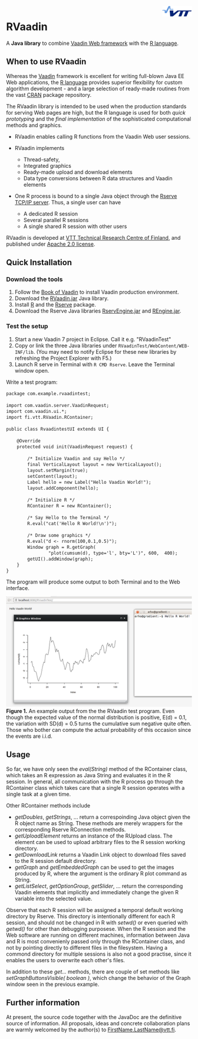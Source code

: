 <img align="right" src="man/img/vttplain.png" />


RVaadin
=======

A **Java library** to combine [Vaadin Web framework](http://vaadin.com) with the [R language](http://www.r-project.org).

When to use RVaadin
-----------------

 Whereas the [Vaadin](http://vaadin.com) framework  is excellent for writing full-blown Java EE Web applications, the [R language](http://www.r-project.org) provides superior flexibility for custom algorithm development - and a large selection of ready-made routines from the vast [CRAN](http://cran.r-project.org/) package repository. 

The RVaadin library is intended to be used when the production standards for serving Web pages are high, but the R language is used for both *quick prototyping* and the *final  implementation* of the sophisticated computational methods and graphics.

* RVaadin enables calling R functions from the Vaadin Web user sessions. 

* RVaadin implements 
    * Thread-safety, 
    * Integrated graphics
    * Ready-made upload and download elements 
    * Data type conversions between R data structures and Vaadin elements

* One R process is bound to a single Java object through the [Rserve TCP/IP server](http://www.rforge.net/Rserve/). Thus, a single user can have 
    * A dedicated R session
    * Several parallel R sessions
    * A single shared R session with other users

RVaadin is developed at
[VTT Technical Research Centre of Finland](http://http://www.vtt.fi/?lang=en),
 and published under [Apache 2.0 license](http://www.apache.org/licenses/LICENSE-2.0.html). 


Quick Installation
----------------

### Download the tools

1. Follow the [Book of Vaadin](https://vaadin.com/book/vaadin7/-/page/getting-started.html) to install Vaadin production environment.
2. Download the [RVaadin.jar](jar/RVaadin.jar?raw=true) Java library.
3. Install [R](http://cran.r-project.org/) and the [Rserve](http://www.r-forge.net/RServe/) package.
4. Download the Rserve Java libraries [RservEngine.jar](http://www.rforge.net/Rserve/files/RserveEngine.jar) and [REngine.jar](http://www.rforge.net/Rserve/files/REngine.jar).

### Test the setup

1. Start a new Vaadin 7 project in Eclipse. Call it e.g. "RVaadinTest"
2. Copy or link the three Java libraries under `RVaadinTest/WebContent/WEB-INF/lib`. (You may need to notify Eclipse for these new libraries by refreshing the Project Explorer with F5.)
4. Launch R serve in Terminal with `R CMD Rserve`. Leave the Terminal window open.

Write a test program:

    package com.example.rvaadintest;

    import com.vaadin.server.VaadinRequest;
    import com.vaadin.ui.*;
    import fi.vtt.RVaadin.RContainer;

    public class RvaadintestUI extends UI {

    	@Override
    	protected void init(VaadinRequest request) {
    
    		/* Initialize Vaadin and say Hello */
	    	final VerticalLayout layout = new VerticalLayout();
    		layout.setMargin(true);
    		setContent(layout);
	    	Label hello = new Label("Hello Vaadin World!");
    		layout.addComponent(hello);
		
	    	/* Initialize R */
		    RContainer R = new RContainer();

    		/* Say Hello to the Terminal */
    		R.eval("cat('Hello R World!\n')");

    		/* Draw some graphics */
    		R.eval("d <- rnorm(100,0.1,0.5)");
    		Window graph = R.getGraph(
                    "plot(cumsum(d), type='l', bty='L')", 600,  400);
    		getUI().addWindow(graph);
    	}
    }

The program will produce some output to both Terminal and to the Web interface. 

![RVaadin Example Application](man/img/RVaadin_success.png?raw=true)
**Figure 1.** An example output from the the RVaadin test program. Even though the expected value of the normal distribution is positive, E(d) = 0.1, the variation with SD(d) = 0.5 turns the cumulative sum negative quite often. Those who bother can compute the actual probability of this occasion since the events are i.i.d. 

Usage
-----

So far, we have only seen the *eval(String)* method of the RContainer class, which takes an R expression as Java String  and evaluates it in the R session. In general, all communication with the R process go through the RContainer class which takes care that a single R session operates with a single task at a given time.

Other RContainer methods include 

* *getDoubles*, *getStrings*, ... return a correspoinding Java object given the R object name as String. These methods are merely wrappers for the corresponding Rserve RConnection methods.
* *getUploadElement* returns an instance of the RUpload class. The element can be used to upload arbitrary files to the R session working directory.
* *getDownloadLink* returns a Vaadin Link object to download files saved to the R session default directory. 
* *getGraph* and *getEmbeddedGraph* can be used to get the images produced by R, where the argument is the ordinary R plot command as String.
* *getListSelect*, *getOptionGroup*, *getSlider*, ... return the corresponding Vaadin elements that implicitly and immediately change the given R variable into the selected value. 


Observe that each R session will be assigned a temporal default working directory by Rserve. This directory is intentionally different for each R session, and should not be changed in R with *setwd()* or even queried with *getwd()* for other than debugging purposese. When the R session and the Web software are running on different machines, information between Java and R is most convenienly passed only through the RContainer class, and not by pointing directly to different files in the filesystem. Having a commond directory for multiple sessions is also not a good practise, since it enables the users to overwrite each other's files. 

In addition to these *get...* methods, there are couple of set methods like *setGraphButtonsVisible( boolean )*, which change the behavior of the Graph window seen in the previous example. 


Further information
-------------------

At present, the source code together with the JavaDoc are the definitive source of information. All proposals, ideas and concrete collaboration plans are warmly welcomed by the author(s) to FirstName.LastName@vtt.fi.


















